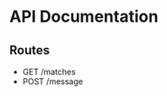 API Documentation
==============================

Routes
----------------------
 * GET /matches
 * POST /message

